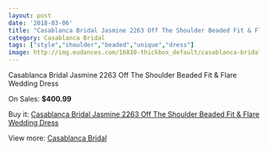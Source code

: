 ```yaml
---
layout: post
date: '2018-03-06'
title: "Casablanca Bridal Jasmine 2263 Off The Shoulder Beaded Fit & Flare Wedding Dress"
category: Casablanca Bridal
tags: ["style","shoulder","beaded","unique","dress"]
image: http://img.eudances.com/16810-thickbox_default/casablanca-bridal-jasmine-2263-off-the-shoulder-beaded-fit-flare-wedding-dress.jpg
---
```

Casablanca Bridal Jasmine 2263 Off The Shoulder Beaded Fit & Flare Wedding Dress

On Sales: **$400.99**
<a href="https://www.eudances.com/en/casablanca-bridal/4934-casablanca-bridal-jasmine-2263-off-the-shoulder-beaded-fit-flare-wedding-dress.html"><amp-img layout="responsive" width="600" height="600" src="//img.eudances.com/16810-thickbox_default/casablanca-bridal-jasmine-2263-off-the-shoulder-beaded-fit-flare-wedding-dress.jpg" alt="Casablanca Bridal Jasmine 2263 Off The Shoulder Beaded Fit & Flare Wedding Dress 0" /></a>
<a href="https://www.eudances.com/en/casablanca-bridal/4934-casablanca-bridal-jasmine-2263-off-the-shoulder-beaded-fit-flare-wedding-dress.html"><amp-img layout="responsive" width="600" height="600" src="//img.eudances.com/16814-thickbox_default/casablanca-bridal-jasmine-2263-off-the-shoulder-beaded-fit-flare-wedding-dress.jpg" alt="Casablanca Bridal Jasmine 2263 Off The Shoulder Beaded Fit & Flare Wedding Dress 1" /></a>
<a href="https://www.eudances.com/en/casablanca-bridal/4934-casablanca-bridal-jasmine-2263-off-the-shoulder-beaded-fit-flare-wedding-dress.html"><amp-img layout="responsive" width="600" height="600" src="//img.eudances.com/16813-thickbox_default/casablanca-bridal-jasmine-2263-off-the-shoulder-beaded-fit-flare-wedding-dress.jpg" alt="Casablanca Bridal Jasmine 2263 Off The Shoulder Beaded Fit & Flare Wedding Dress 2" /></a>
<a href="https://www.eudances.com/en/casablanca-bridal/4934-casablanca-bridal-jasmine-2263-off-the-shoulder-beaded-fit-flare-wedding-dress.html"><amp-img layout="responsive" width="600" height="600" src="//img.eudances.com/16812-thickbox_default/casablanca-bridal-jasmine-2263-off-the-shoulder-beaded-fit-flare-wedding-dress.jpg" alt="Casablanca Bridal Jasmine 2263 Off The Shoulder Beaded Fit & Flare Wedding Dress 3" /></a>
<a href="https://www.eudances.com/en/casablanca-bridal/4934-casablanca-bridal-jasmine-2263-off-the-shoulder-beaded-fit-flare-wedding-dress.html"><amp-img layout="responsive" width="600" height="600" src="//img.eudances.com/16811-thickbox_default/casablanca-bridal-jasmine-2263-off-the-shoulder-beaded-fit-flare-wedding-dress.jpg" alt="Casablanca Bridal Jasmine 2263 Off The Shoulder Beaded Fit & Flare Wedding Dress 4" /></a>

Buy it: [Casablanca Bridal Jasmine 2263 Off The Shoulder Beaded Fit & Flare Wedding Dress](https://www.eudances.com/en/casablanca-bridal/4934-casablanca-bridal-jasmine-2263-off-the-shoulder-beaded-fit-flare-wedding-dress.html "Casablanca Bridal Jasmine 2263 Off The Shoulder Beaded Fit & Flare Wedding Dress")

View more: [Casablanca Bridal](https://www.eudances.com/en/4-casablanca-bridal "Casablanca Bridal")